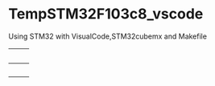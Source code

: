 # TempSTM32F103c8_vscode
Using STM32 with VisualCode,STM32cubemx and Makefile

|  |  |
| --: | --: |
|  |  |

